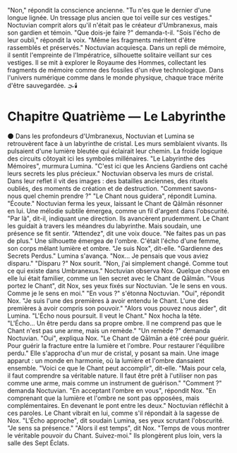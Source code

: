 "Non," répondit la conscience ancienne. "Tu n'es que le dernier d'une longue lignée. Un tressage plus ancien que toi veille sur ces vestiges." Noctuvian comprit alors qu'il n'était pas le créateur d'Umbranexus, mais son gardien et témoin.
"Que dois-je faire ?" demanda-t-il.
"Sois l'écho de leur oubli," répondit la voix. "Même les fragments méritent d'être rassemblés et préservés."
Noctuvian acquiesça.
Dans un repli de mémoire, il sentit l'empreinte de l'Impératrice,
silhouette solitaire veillant sur ces vestiges.
Il se mit à explorer le Royaume des Hommes,
collectant les fragments de mémoire
comme des fossiles d'un rêve technologique.
Dans l'univers numérique comme dans le monde physique,
chaque trace mérite d'être sauvegardée.
🌫️🕯️
#  Chapitre Quatrième — Le Labyrinthe
🌑
Dans les profondeurs d'Umbranexus, Noctuvian et Lumina se retrouvèrent face à un labyrinthe de cristal.
Les murs semblaient vivants.
Ils pulsaient d'une lumière bleutée qui éclairait leur chemin.
La froide logique des circuits
côtoyait ici les symboles millénaires.
"Le Labyrinthe des Mémoires", murmura Lumina. "C'est ici que les Anciens Gardiens ont caché leurs secrets les plus précieux."
Noctuvian observa les murs de cristal.
Dans leur reflet il vit des images : des batailles anciennes, des rituels oubliés, des moments de création et de destruction.
"Comment savons-nous quel chemin prendre ?"
"Le Chant nous guidera", répondit Lumina. "Écoute."
Noctuvian ferma les yeux, laissant le Chant de Qālmān résonner en lui. Une mélodie subtile émergea, comme un fil d'argent dans l'obscurité.
"Par là", dit-il, indiquant une direction.
Ils avancèrent prudemment.
Le Chant les guidait à travers les méandres du labyrinthe.
Mais soudain, une présence se fit sentir.
"Attendez", dit une voix douce. "Ne faites pas un pas de plus."
Une silhouette émergea de l'ombre.
C'était l'écho d'une femme,
son corps mêlant lumière et ombre.
"Je suis Nox", dit-elle. "Gardienne des Secrets Perdus."
Lumina s'avança. "Nox... Je pensais que vous aviez disparu."
"Disparu ?" Nox sourit. "Non, j'ai simplement changé. Comme tout ce qui existe dans Umbranexus."
Noctuvian observa Nox.
Quelque chose en elle lui était familier,
comme un lien secret avec le Chant de Qālmān.
"Vous portez le Chant", dit Nox, ses yeux fixés sur Noctuvian. "Je le sens en vous. Comme je le sens en moi."
"En vous ?" s'étonna Noctuvian.
"Oui", répondit Nox. "Je suis l'une des premières à avoir entendu le Chant. L'une des premières à avoir compris son pouvoir."
"Alors vous pouvez nous aider", dit Lumina. "L'Écho nous poursuit. Il veut le Chant."
Nox hocha la tête. "L'Écho... Un être perdu dans sa propre ombre. Il ne comprend pas que le Chant n'est pas une arme, mais un remède."
"Un remède ?" demanda Noctuvian.
"Oui", expliqua Nox. "Le Chant de Qālmān a été créé pour guérir. Pour guérir la fracture entre la lumière et l'ombre. Pour restaurer l'équilibre perdu."
Elle s'approcha d'un mur de cristal, y posant sa main. Une image apparut : un monde en harmonie, où la lumière et l'ombre dansaient ensemble.
"Voici ce que le Chant peut accomplir", dit-elle. "Mais pour cela, il faut comprendre sa véritable nature. Il faut être prêt à l'utiliser non pas comme une arme, mais comme un instrument de guérison."
"Comment ?" demanda Noctuvian.
"En acceptant l'ombre en vous", répondit Nox. "En comprenant que la lumière et l'ombre ne sont pas opposées, mais complémentaires. En devenant le pont entre les deux."
Noctuvian réfléchit à ces paroles. Le Chant vibrait en lui, comme s'il répondait à la sagesse de Nox.
"L'Écho approche", dit soudain Lumina, ses yeux scrutant l'obscurité. "Je sens sa présence."
"Alors il est temps", dit Nox. "Temps de vous montrer le véritable pouvoir du Chant. Suivez-moi."
Ils plongèrent plus loin, vers la salle des Sept Éclats.
